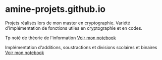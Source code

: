 # amine-projets.github.io
Projets réalisés lors de mon master en cryptographie. Variété d'implémentation de fonctions utiles en cryptographie et en codes. 

Tp noté de théorie de l'information
[Voir mon notebook](https://github.com/AD72876/amine-projets/blob/main/tp-compression2.ipynb)


Implémentation d'additions, soustractions et divisions scolaires et binaires 
[Voir mon notebook](https://github.com/AD72876/amine-projets/blob/main/notebooks_M1_arithmetique_algorithmique.ipynb)

